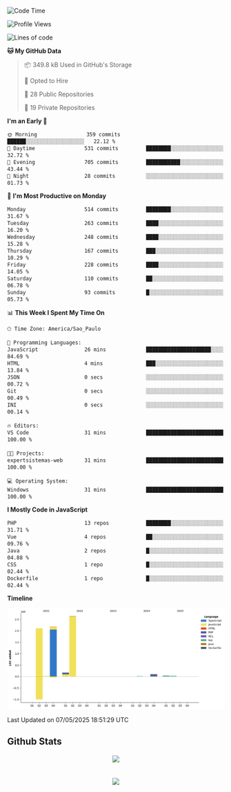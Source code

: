  
<!--START_SECTION:waka-->
![Code Time](http://img.shields.io/badge/Code%20Time-1%2C872%20hrs%2049%20mins-blue)

![Profile Views](http://img.shields.io/badge/Profile%20Views-2-blue)

![Lines of code](https://img.shields.io/badge/From%20Hello%20World%20I%27ve%20Written-7.2%20million%20lines%20of%20code-blue)

**🐱 My GitHub Data** 

> 📦 349.8 kB Used in GitHub's Storage 
 > 
> 💼 Opted to Hire
 > 
> 📜 28 Public Repositories 
 > 
> 🔑 19 Private Repositories 
 > 
**I'm an Early 🐤** 

```text
🌞 Morning                359 commits         ██████░░░░░░░░░░░░░░░░░░░   22.12 % 
🌆 Daytime                531 commits         ████████░░░░░░░░░░░░░░░░░   32.72 % 
🌃 Evening                705 commits         ███████████░░░░░░░░░░░░░░   43.44 % 
🌙 Night                  28 commits          ░░░░░░░░░░░░░░░░░░░░░░░░░   01.73 % 
```
📅 **I'm Most Productive on Monday** 

```text
Monday                   514 commits         ████████░░░░░░░░░░░░░░░░░   31.67 % 
Tuesday                  263 commits         ████░░░░░░░░░░░░░░░░░░░░░   16.20 % 
Wednesday                248 commits         ████░░░░░░░░░░░░░░░░░░░░░   15.28 % 
Thursday                 167 commits         ███░░░░░░░░░░░░░░░░░░░░░░   10.29 % 
Friday                   228 commits         ████░░░░░░░░░░░░░░░░░░░░░   14.05 % 
Saturday                 110 commits         ██░░░░░░░░░░░░░░░░░░░░░░░   06.78 % 
Sunday                   93 commits          █░░░░░░░░░░░░░░░░░░░░░░░░   05.73 % 
```


📊 **This Week I Spent My Time On** 

```text
🕑︎ Time Zone: America/Sao_Paulo

💬 Programming Languages: 
JavaScript               26 mins             █████████████████████░░░░   84.69 % 
HTML                     4 mins              ███░░░░░░░░░░░░░░░░░░░░░░   13.84 % 
JSON                     0 secs              ░░░░░░░░░░░░░░░░░░░░░░░░░   00.72 % 
Git                      0 secs              ░░░░░░░░░░░░░░░░░░░░░░░░░   00.49 % 
INI                      0 secs              ░░░░░░░░░░░░░░░░░░░░░░░░░   00.14 % 

🔥 Editors: 
VS Code                  31 mins             █████████████████████████   100.00 % 

🐱‍💻 Projects: 
expertsistemas-web       31 mins             █████████████████████████   100.00 % 

💻 Operating System: 
Windows                  31 mins             █████████████████████████   100.00 % 
```

**I Mostly Code in JavaScript** 

```text
PHP                      13 repos            ████████░░░░░░░░░░░░░░░░░   31.71 % 
Vue                      4 repos             ██░░░░░░░░░░░░░░░░░░░░░░░   09.76 % 
Java                     2 repos             █░░░░░░░░░░░░░░░░░░░░░░░░   04.88 % 
CSS                      1 repo              █░░░░░░░░░░░░░░░░░░░░░░░░   02.44 % 
Dockerfile               1 repo              █░░░░░░░░░░░░░░░░░░░░░░░░   02.44 % 
```



**Timeline**

![Lines of Code chart](https://raw.githubusercontent.com/MaueDev/MaueDev/main/assets/bar_graph.png)


 Last Updated on 07/05/2025 18:51:29 UTC
<!--END_SECTION:waka-->

## Github Stats  
<div align="center"><img src="https://github-readme-stats.vercel.app/api/top-langs/?username=MaueDev&hide_border=true&layout=compact" align="center" /></div>  

<br/>  

<br/>  

<div align="center">
<img src="https://komarev.com/ghpvc/?username=MaueDev&&style=flat-square" align="center" />
</div>  
  
